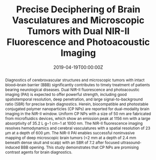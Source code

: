 ---
title: 'Precise Deciphering of Brain Vasculatures and Microscopic Tumors with Dual NIR-II Fluorescence and Photoacoustic Imaging'

# Authors
# If you created a profile for a user (e.g. the default `admin` user), write the username (folder name) here
# and it will be replaced with their full name and linked to their profile.
authors:
  - Bing Guo
  - Zhe Feng
  - Dehong Hu
  - Shidang Xu
  - Eshu Middha
  - Yutong Pan
  - Chengbo Liu
  - Hairong Zheng
  - Jun Qian*
  - Zonghai Sheng*
  - Bin Liu*

# # Author notes (optional)
# author_notes:
#   - ''
#   - ''
#   - ''
#   - ''
#   - ''
#   - ''
#   - ''
#   - ''
#   - 'Corresponding author'
#   - 'Corresponding author'
#   - 'Corresponding author'

date: '2019-04-19T00:00:00Z'
doi: '10.1002/adma.201902504'

# Schedule page publish date (NOT publication's date).
publishDate: '2019-07-31T00:00:00Z'

# Publication type.
# Accepts a single type but formatted as a YAML list (for Hugo requirements).
# Enter a publication type from the CSL standard.
publication_types: ['article-journal']

# Publication name and optional abbreviated publication name.
publication: In *Advanced Materials*
publication_short: In *Adv. Mater.*

abstract: Diagnostics of cerebrovascular structures and microscopic tumors with intact blood–brain barrier (BBB) significantly contributes to timely treatment of patients bearing neurological diseases. Dual NIR-II fluorescence and photoacoustic imaging (PAI) is expected to offer powerful strength, including good spatiotemporal resolution, deep penetration, and large signal-to-background ratio (SBR) for precise brain diagnostics. Herein, biocompatible and photostable conjugated polymer nanoparticles (CP NPs) are reported for dual-modality brain imaging in the NIR-II window. Uniform CP NPs with a size of 50 nm are fabricated from microfluidics devices, which show an emission peak at 1156 nm with a large absorptivity of 35.2 L g−1 cm−1 at 1000 nm. The NIR-II fluorescence imaging resolves hemodynamics and cerebral vasculatures with a spatial resolution of 23 µm at a depth of 600 µm. The NIR-II PAI enables successful noninvasive mapping of deep microscopic brain tumors (<2 mm at a depth of 2.4 mm beneath dense skull and scalp) with an SBR of 7.2 after focused ultrasound-induced BBB opening. This study demonstrates that CP NPs are promising contrast agents for brain diagnostics.

# Summary. An optional shortened abstract.
summary: Diagnostics of cerebrovascular structures and microscopic tumors with intact blood–brain barrier (BBB) significantly contributes to timely treatment of patients bearing neurological diseases. Dual NIR-II fluorescence and photoacoustic imaging (PAI) is expected to offer powerful strength, including good spatiotemporal resolution, deep penetration, and large signal-to-background ratio (SBR) for precise brain diagnostics. Herein, biocompatible and photostable conjugated polymer nanoparticles (CP NPs) are reported for dual-modality brain imaging in the NIR-II window. Uniform CP NPs with a size of 50 nm are fabricated from microfluidics devices, which show an emission peak at 1156 nm with a large absorptivity of 35.2 L g−1 cm−1 at 1000 nm. The NIR-II fluorescence imaging resolves hemodynamics and cerebral vasculatures with a spatial resolution of 23 µm at a depth of 600 µm. The NIR-II PAI enables successful noninvasive mapping of deep microscopic brain tumors (<2 mm at a depth of 2.4 mm beneath dense skull and scalp) with an SBR of 7.2 after focused ultrasound-induced BBB opening. This study demonstrates that CP NPs are promising contrast agents for brain diagnostics.
tags: []

# Display this page in the Featured widget?
featured: true

# Custom links (uncomment lines below)
# links:
# - name: Custom Link
#   url: http://example.org

url_pdf: 'https://onlinelibrary.wiley.com/doi/epdf/10.1002/adma.201902504'
url_code: ''
url_dataset: ''
url_poster: ''
url_project: ''
url_slides: ''
url_source: ''
url_video: ''

# Featured image
# To use, add an image named `featured.jpg/png` to your page's folder.
# image:
#   caption: 'Image credit: [**Unsplash**](https://unsplash.com/photos/pLCdAaMFLTE)'
#   focal_point: ''
#   preview_only: false
---